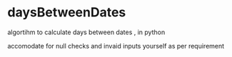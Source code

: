 # daysBetweenDates
algortihm to calculate days between dates , in python

accomodate for null checks and invaid inputs yourself as per requirement